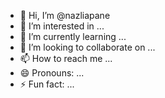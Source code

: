 - 👋 Hi, I’m @nazliapane
- 👀 I’m interested in ...
- 🌱 I’m currently learning ...
- 💞️ I’m looking to collaborate on ...
- 📫 How to reach me ...
- 😄 Pronouns: ...
- ⚡ Fun fact: ...

<!---
nazliapane/nazliapane is a ✨ special ✨ repository because its `README.md` (this file) appears on your GitHub profile.
You can click the Preview link to take a look at your changes.
--->

